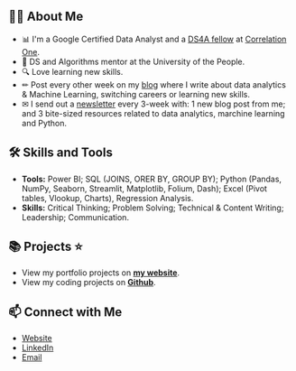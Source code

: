 ## 🙋‍♀️ About Me
- 📊 I'm a Google Certified Data Analyst and a [DS4A fellow](https://www.credential.net/67d98bab-1d5c-482f-91bd-3b54c6690092) at [Correlation One](https://www.correlation-one.com/). 
- 📐 DS and Algorithms mentor at the University of the People.
- 🔍 Love learning new skills.
- ✏ Post every other week on my [blog](https://ombotimbecom/) where I write about data analytics & Machine Learning, switching careers or learning new skills. 
- ✉ I send out a [newsletter](https://zeidombo.substact.com/) every 3-week with: 1 new blog post from me; and 3 bite-sized resources related to data analytics, marchine learning and Python.

## 🛠 Skills and Tools
- **Tools:** Power BI; SQL (JOINS, ORER BY, GROUP BY); Python (Pandas, NumPy, Seaborn, Streamlit, Matplotlib, Folium, Dash); Excel (Pivot tables, Vlookup, Charts), Regression Analysis.
- **Skills:** Critical Thinking; Problem Solving; Technical & Content Writing; Leadership; Communication.

## 📚 Projects ⭐
- View my portfolio projects on [**my website**](https://ombotimbe.com/projects). 
- View my coding projects on [**Github**](https://github.com/zeidombo?tab=repositories).


## 📫 Connect with Me
- [Website](https://ombotimbe.com/)
- [LinkedIn](https://www.linkedin.com/in/zeidombo/)
- [Email](mailto:zeidombo@hotmail.com)
